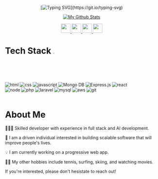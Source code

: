 <div id="header" align="center">
  
  <img src="https://komarev.com/ghpvc/?username=thedigitalchief&style=flat-square&color=blue" alt=""/> 
  
 [![Typing SVG](https://readme-typing-svg.herokuapp.com?font=comfortaa&color=FFFFF&size=21&width=500&lines=Welcome,+I'm+Dylan.;)](https://git.io/typing-svg)


   [![My Github Stats](https://github-stats-alpha.vercel.app/api?username=thedigitalchief&cc=000&tc=fff&ic=fff&bc=000 "My Stats")](https://github-stats-alpha.vercel.app/api?username=thedigitalchief&cc=000&tc=fff&ic=fff&bc=000 "My Github Stats")

  
  <a href="https://www.dylanhnguyen.com" title="Portfolio ">
  <img height="30" width="31" src="https://cdn-icons-png.flaticon.com/512/1006/1006771.png" />
</a>
   <a href="https://www.linkedin.com/in/dylanhnguyen" title="LinkedIn">
  <img height="30" width="31" src="https://cdn-icons-png.flaticon.com/512/145/145807.png" />
</a>
<a href="https://github.com/thedigitalchief" title="GitHub">
  <img height="30" width="31" src="https://cdn-icons-png.flaticon.com/512/1051/1051275.png" />
   </a>
<a href="mailto:hello@dylanhnguyen.com" title="Email"> 
  <img height="30" width="31" src="https://cdn-icons-png.flaticon.com/512/888/888853.png" />
  </a> 
   
  </div>

<div align = "left">

# Tech Stack <img src = "https://media2.giphy.com/media/QssGEmpkyEOhBCb7e1/giphy.gif?cid=ecf05e47a0n3gi1bfqntqmob8g9aid1oyj2wr3ds3mg700bl&rid=giphy.gif" width = 2%> 
  
<img src="https://img.shields.io/badge/-HTML5-E34F26?style=for-the-badge&logo=html5&logoColor=white" alt="html">
<img src="https://img.shields.io/badge/-CSS3-1572B6?style=for-the-badge&logo=css3" alt="css">
<img src="https://img.shields.io/badge/-JavaScript-black?style=for-the-badge&logo=javascript" alt="javascript">
<img src="https://img.shields.io/badge/-Mongo%20db-black?style=for-the-badge&logo=mongodb" alt="Mongo DB">
<img src="https://img.shields.io/badge/-Express-black?style=for-the-badge&logo=express" alt="Express.js">
<img src="https://img.shields.io/badge/-React-black?style=for-the-badge&logo=react" alt="react"><br>
<img src="https://img.shields.io/badge/-Nodejs-black?style=for-the-badge&logo=Node.js" alt="node"> 
<img src="https://img.shields.io/badge/-Php-black?style=for-the-badge&logo=Php" alt="php">
<img src="https://img.shields.io/badge/-Laravel-E34F26?style=for-the-badge&logo=laravel&logoColor=white" alt="laravel">
<img src="https://img.shields.io/badge/-MySQL-black?style=for-the-badge&logo=mysql" alt="mysql">
<img src="https://img.shields.io/badge/Amazon%20AWS-232F3E?style=for-the-badge&logo=amazon-aws" alt="aws">
<img src="https://img.shields.io/badge/-Git-black?style=for-the-badge&logo=git" alt="git">
  <br>
  <br />
  
#  About Me
    
  👨🏻‍💻  Skilled developer with experience in full stack and AI development. <br>
  
  🤝 I am a driven individual interested in building scalable software that will improve people's lives. <br>
  
  💡 I am currently working on a progressive web app. <br>
    
  🏄‍♂️ My other hobbies include tennis, surfing, skiing, and watching movies. <br>
  
  If you're interested, please don't hesistate to reach out! <br>


